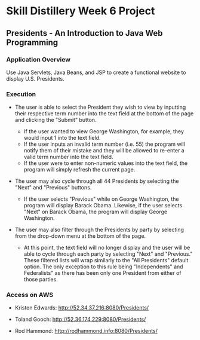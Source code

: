 # Skill Distillery Week 6 Project

## Presidents - An Introduction to Java Web Programming


### Application Overview 

  Use Java Servlets, Java Beans, and JSP to create a functional website to display U.S. Presidents. 
  
  
### Execution

  - The user is able to select the President they wish to view by inputting their respective term number
    into the text field at the bottom of the page and clicking the "Submit" button. 
   
      - If the user wanted to view George Washington, for example, they would input 1 into the text field. 
      - If the user inputs an invalid term number (i.e. 55) the program will notify them of their mistake and they
        will be allowed to re-enter a valid term number into the text field.
      - If the user were to enter non-numeric values into the text field, the program will simply refresh the current page.
  
  - The user may also cycle through all 44 Presidents by selecting the "Next" and "Previous" buttons. 
  
      - If the user selects "Previous" while on George Washington, the program will display Barack Obama. Likewise, 
      if the user selects "Next" on Barack Obama, the program will display George Washington.
  
  - The user may also filter through the Presidents by party by selecting from the drop-down menu at the bottom
    of the page.
    
      - At this point, the text field will no longer display and the user will be able to cycle through each party
      by selecting "Next" and "Previous." These filtered lists will wrap similarly to the "All Presidents" default
      option. The only exception to this rule being "Independents" and Federalists" as there has been only one
      President from either of those parties. 

### Access on AWS

  - Kristen Edwards: http://52.34.37.216:8080/Presidents/
  
  - Toland Gooch: http://52.36.174.229:8080/Presidents/
  
  - Rod Hammond: http://rodhammond.info:8080/Presidents/
